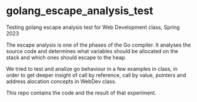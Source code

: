 # golang_escape_analysis_test
Testing golang escape analysis test for Web Development class, Spring 2023

The escape analysis is one of the phases of the Go compiler. It analyses the source code and determines what variables should be allocated on the stack and which ones should escape to the heap.

We tried to test and analize go behaviour in a few examples in class, in order to get deeper insight of call by reference, call by value, pointers and address alocation concepts in WebDev class.

This repo contains the code and the result of that experiment.
